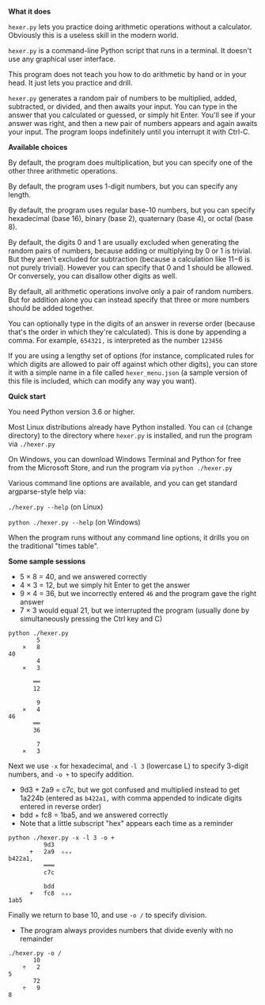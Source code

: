 **What it does**

`hexer.py` lets you practice doing arithmetic operations without a calculator. Obviously this is a useless skill in the modern world.

`hexer.py` is a command-line Python script that runs in a terminal. It doesn't use any graphical user interface.

This program does not teach you how to do arithmetic by hand or in your head. It just lets you practice and drill.

`hexer.py` generates a random pair of numbers to be multiplied, added, subtracted, or divided, and then awaits your input. You can type in the answer that you calculated or guessed, or simply hit Enter. You'll see if your answer was right, and then a new pair of numbers appears and again awaits your input. The program loops indefinitely until you interrupt it with Ctrl-C.

**Available choices**

By default, the program does multiplication, but you can specify one of the other three arithmetic operations.

By default, the program uses 1-digit numbers, but you can specify any length.

By default, the program uses regular base-10 numbers, but you can specify hexadecimal (base 16), binary (base 2), quaternary (base 4), or octal (base 8).

By default, the digits 0 and 1 are usually excluded when generating the random pairs of numbers, because adding or multiplying by 0 or 1 is trivial. But they aren't excluded for subtraction (because a calculation like 11−6 is not purely trivial). However you can specify that 0 and 1 should be allowed. Or conversely, you can disallow other digits as well.

By default, all arithmetic operations involve only a pair of random numbers. But for addition alone you can instead specify that three or more numbers should be added together.

You can optionally type in the digits of an answer in reverse order (because that's the order in which they're calculated). This is done by appending a comma. For example, `654321,` is interpreted as the number `123456`

If you are using a lengthy set of options (for instance, complicated rules for which digits are allowed to pair off against which other digits), you can store it with a simple name in a file called `hexer_menu.json` (a sample version of this file is included, which can modify any way you want).

**Quick start**

You need Python version 3.6 or higher.

Most Linux distributions already have Python installed. You can `cd` (change directory) to the directory where `hexer.py` is installed, and run the program via
`./hexer.py`

On Windows, you can download Windows Terminal and Python for free from the Microsoft Store, and run the program via
`python ./hexer.py`

Various command line options are available, and you can get standard argparse-style help via:

`./hexer.py --help` (on Linux)

`python ./hexer.py --help` (on Windows)

When the program runs without any command line options, it drills you on the traditional "times table".

**Some sample sessions**

* 5 × 8 = 40, and we answered correctly
* 4 × 3 = 12, but we simply hit Enter to get the answer
* 9 × 4 = 36, but we incorrectly entered `46` and the program gave the right answer
* 7 × 3 would equal 21, but we interrupted the program (usually done by simultaneously pressing the Ctrl key and C)

```
python ./hexer.py
        5
    ×   8
40
        4
    ×   3

       ══
       12

        9
    ×   4
46
       ══
       36

        7
    ×   3
```

Next we use `-x` for hexadecimal, and `-l 3` (lowercase L) to specify 3-digit numbers, and `-o +` to specify addition.

* 9d3 + 2a9 = c7c, but we got confused and multiplied instead to get 1a224b (entered as `b422a1,` with comma appended to indicate digits entered in reverse order)
* bdd + fc8 = 1ba5, and we answered correctly
* Note that a little subscript "hex" appears each time as a reminder

```
python ./hexer.py -x -l 3 -o +
          9d3
      +   2a9  ₕₑₓ
b422a1,
          ═══
          c7c

          bdd
      +   fc8  ₕₑₓ
1ab5
```

Finally we return to base 10, and use `-o /` to specify division.

* The program always provides numbers that divide evenly with no remainder

```
./hexer.py -o /
       10
    ÷   2
5
       72
    ÷   9
8
```
